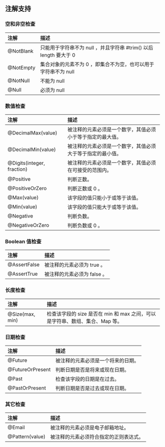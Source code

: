 ## 注解支持

### 空和非空检查

| 注解                        | 描述                                             |
|:---------------------------|:------------------------------------------------|
| @NotBlank  | 只能用于字符串不为 null ，并且字符串 #trim() 以后 length 要大于 0  
|@NotEmpty| 集合对象的元素不为 0 ，即集合不为空，也可以用于字符串不为 null 
|@NotNull | 不能为 null 
|@Null | 必须为 null 

### 数值检查

| 注解                        | 描述                                             |
|:---------------------------|:------------------------------------------------|
| @DecimalMax(value)         | 被注释的元素必须是一个数字，其值必须小于等于指定的最大值。 |
| @DecimalMin(value)         | 被注释的元素必须是一个数字，其值必须大于等于指定的最小值。 |
| @Digits(integer, fraction) | 被注释的元素必须是一个数字，其值必须在可接受的范围内。    |
| @Positive                  | 判断正数。                                        |
| @PositiveOrZero            | 判断正数或 0 。                                    |
| @Max(value)                | 该字段的值只能小于或等于该值。                        |
| @Min(value)                | 该字段的值只能大于或等于该值。                        |
| @Negative                  | 判断负数。                                        |
| @NegativeOrZero            | 判断负数或 0 。                                    |


### Boolean 值检查

| 注解                        | 描述                                             |
|:---------------------------|:------------------------------------------------|
@AssertFalse |被注释的元素必须为 true 。
@AssertTrue | 被注释的元素必须为 false 。


### 长度检查
| 注解             | 描述                                                               |
|:----------------|:------------------------------------------------------------------|
| @Size(max, min) | 检查该字段的 size 是否在 min 和 max 之间，可以是字符串、数组、集合、Map 等。 |

###  日期检查
| 注解                        | 描述                                             |
|:---------------------------|:------------------------------------------------|
@Future | 被注释的元素必须是一个将来的日期。
@FutureOrPresent |判断日期是否是将来或现在日期。
@Past |检查该字段的日期是在过去。
@PastOrPresent |判断日期是否是过去或现在日期。


### 其它检查
| 注解                        | 描述                                             |
|:---------------------------|:------------------------------------------------|
@Email |被注释的元素必须是电子邮箱地址。
@Pattern(value) |被注释的元素必须符合指定的正则表达式。